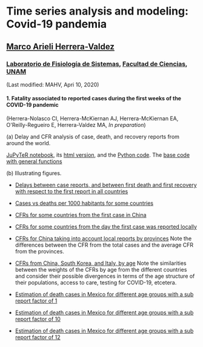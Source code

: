 # Time series analysis and modeling: Covid-19 pandemia
## [Marco Arieli Herrera-Valdez](https://mahv13.wordpress.com)
### [Laboratorio de Fisiología de Sistemas](https://www.google.com/url?sa=t&rct=j&q=&esrc=s&source=web&cd=5&cad=rja&uact=8&ved=2ahUKEwi9p4KJidroAhUMi6wKHYrSBWcQFjAEegQIAhAB&url=https%3A%2F%2Fmarcoh48.wixsite.com%2Ffisiologiasistemasfc&usg=AOvVaw1RFgV1gOqxbpBJT3Bl6WEq), [Facultad de Ciencias](https://www.google.com/url?sa=t&rct=j&q=&esrc=s&source=web&cd=1&cad=rja&uact=8&ved=2ahUKEwjbiNnQrtvoAhUJA6wKHVI0BXMQFjAAegQIGRAD&url=http%3A%2F%2Fwww.fciencias.unam.mx%2F&usg=AOvVaw1dMRMU_F-IcpmaB1y1H4px), [UNAM](https://www.google.com/url?sa=t&rct=j&q=&esrc=s&source=web&cd=1&cad=rja&uact=8&ved=2ahUKEwivy6_irtvoAhUDaq0KHQVoCcAQFjAAegQIGhAD&url=https%3A%2F%2Fwww.unam.mx%2F&usg=AOvVaw0YWCGJ7FEpDwkcT3EYH-aM)
(Last modified: MAHV, Apri 10, 2020)


#### 1. Fatality associated to reported cases during the first weeks of the COVID-19 pandemic 

(Herrera-Nolasco CI, Herrera-McKiernan AJ, Herrera-McKiernan EA, O'Reilly-Regueiro E, Herrera-Valdez MA, *In preparation*)

(a) Delay and CFR analysis of case, death, and recovery reports from around the world. 

[JuPyTeR notebook](tsam_COVID-19_JHU_cfr_Jan2020-.ipynb), its [html version](tsam_COVID-19_JHU_cfr_Jan2020-.html), and the [Python  code](tsam_COVID-19_JHU_cfr_Jan2020-.py). The [base code with general functions](tsam_COVID19_baseCode.py) 

(b) Illustrating figures.

- [Delays between case reports, and between first death and first recovery with respect to the first report in all countries](tsam_COVID19_JHU_delaysAllCountries.png)

- [Cases vs deaths per 1000 habitants for some countries](tsam_COVID19_JHU_cases-death_x1000000.png)

- [CFRs for some countries from the first case in China](tsam_COVID19_cfr_JHU_fromFirstCaseInChina.png)

- [CFRs for some countries from the day the first case was reported locally](tsam_COVID19_JHU_cfr_fromFirstLocalCase.png)

- [CFRs for China taking into account local reports by provinces](tsam_COVID19_JHU_cfr_ProvincesChina_fromFirstLocalReport.png) Note the differences between the CFR from the total cases and the average CFR from the provinces. 

- [CFRs from China, South Korea, and Italy, by age](tsam_COVID19_JHU_cfr+propDeathCases_ByAge_China+SKorea+Italy_OneFigure.png) Note the similarities between the weights of the CFRs by age from the different countries and consider their possible divergences in terms of the age structure of their populations, access to care, testing for COVID-19, etcetera. 

- [Estimation of death cases in Mexico for different age groups with a sub report factor of 1](tsam_COVID19_JHU_cfr+propDeathCasesByAgeTS_EstimatesMexico_subReportFactor1.png)

- [Estimation of death cases in Mexico for different age groups with a sub report factor of 10](tsam_COVID19_JHU_cfr+propDeathCasesByAgeTS_EstimatesMexico_subReportFactor10.png)

- [Estimation of death cases in Mexico for different age groups with a sub report factor of 12](tsam_COVID19_JHU_cfr+propDeathCasesByAgeTS_EstimatesMexico_subReportFactor12.png)



